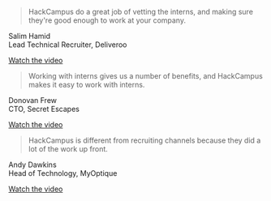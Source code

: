 <div class="quote">

> HackCampus do a great job of vetting the interns, and making sure they're good enough to work at your company.

<span class="name">Salim Hamid</span><br>
<span class="role">Lead Technical Recruiter, Deliveroo</span>

<a href="" class="button">Watch the video</a>
</div>
<div class="quote">

> Working with interns gives us a number of benefits, and HackCampus makes it easy to work with interns.

<span class="name">Donovan Frew</span><br>
<span class="role">CTO, Secret Escapes</span>

<a href="" class="button">Watch the video</a>

</div>
<div class="quote">

> HackCampus is different from recruiting channels because they did a lot of the work up front.

<span class="name">Andy Dawkins</span><br>
<span class="role">Head of Technology, MyOptique</span>

<a href="" class="button">Watch the video</a>
</div>

